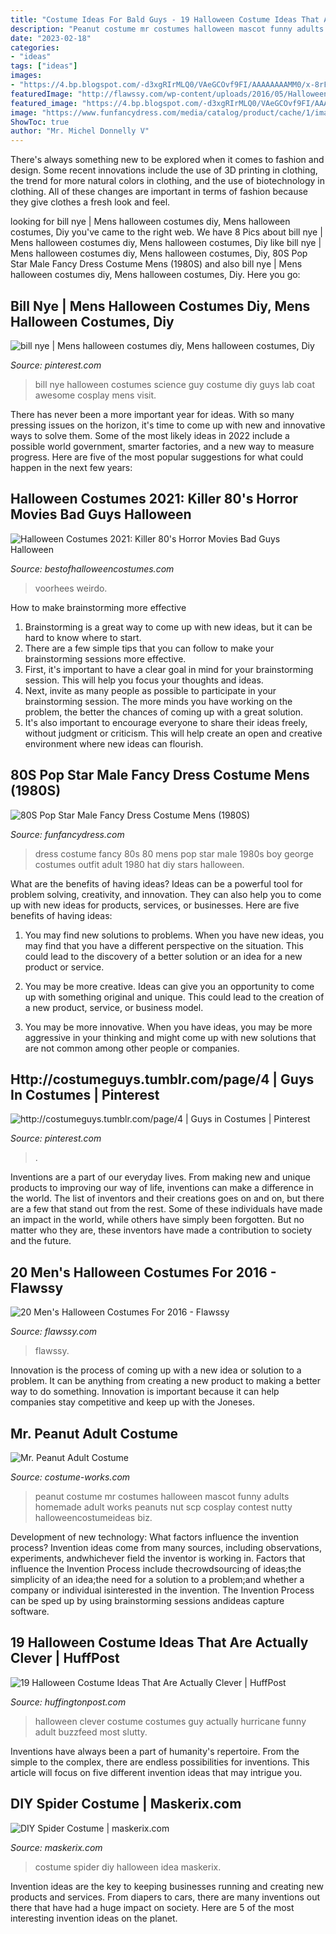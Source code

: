 ```yaml
---
title: "Costume Ideas For Bald Guys - 19 Halloween Costume Ideas That Are Actually Clever"
description: "Peanut costume mr costumes halloween mascot funny adults homemade adult works peanuts nut scp cosplay contest nutty halloweencostumeideas biz"
date: "2023-02-18"
categories:
- "ideas"
tags: ["ideas"]
images:
- "https://4.bp.blogspot.com/-d3xgRIrMLQ0/VAeGCOvf9FI/AAAAAAAAMM0/x-8rFFjNOwE/s1600/A%2BJason%2BCostume%2BWith%2BA%2BBloody%2BMachete.jpg"
featuredImage: "http://flawssy.com/wp-content/uploads/2016/05/Halloween-Costume-Ideas-For-Men.jpg"
featured_image: "https://4.bp.blogspot.com/-d3xgRIrMLQ0/VAeGCOvf9FI/AAAAAAAAMM0/x-8rFFjNOwE/s1600/A%2BJason%2BCostume%2BWith%2BA%2BBloody%2BMachete.jpg"
image: "https://www.funfancydress.com/media/catalog/product/cache/1/image/1200x/040ec09b1e35df139433887a97daa66f/F/U/FUN2395.jpg"
ShowToc: true
author: "Mr. Michel Donnelly V"
---
```



There's always something new to be explored when it comes to fashion and design. Some recent innovations include the use of 3D printing in clothing, the trend for more natural colors in clothing, and the use of biotechnology in clothing. All of these changes are important in terms of fashion because they give clothes a fresh look and feel.

	

		
looking for bill nye | Mens halloween costumes diy, Mens halloween costumes, Diy you've came to the right web. We have 8 Pics about bill nye | Mens halloween costumes diy, Mens halloween costumes, Diy like bill nye | Mens halloween costumes diy, Mens halloween costumes, Diy, 80S Pop Star Male Fancy Dress Costume Mens (1980S) and also bill nye | Mens halloween costumes diy, Mens halloween costumes, Diy. Here you go:
		
    
## Bill Nye | Mens Halloween Costumes Diy, Mens Halloween Costumes, Diy

<img loading=lazy src="https://i.pinimg.com/736x/c1/90/93/c190930d0b5b62160191cf8205612ae4--halloween-costumes-for-guys-bill-nye.jpg" onerror="this.onerror=null;this.src='https://tse3.mm.bing.net/th?id=OIP.Z46Uz2bjVSNZ15Ze1EAf0gHaLG&amp;pid=15.1';" alt="bill nye | Mens halloween costumes diy, Mens halloween costumes, Diy">

_Source: pinterest.com_

>bill nye halloween costumes science guy costume diy guys lab coat awesome cosplay mens visit. 

	

There has never been a more important year for ideas. With so many pressing issues on the horizon, it's time to come up with new and innovative ways to solve them. Some of the most likely ideas in 2022 include a possible world government, smarter factories, and a new way to measure progress. Here are five of the most popular suggestions for what could happen in the next few years:

    
## Halloween Costumes 2021: Killer 80&#039;s Horror Movies Bad Guys Halloween

<img loading=lazy src="https://4.bp.blogspot.com/-d3xgRIrMLQ0/VAeGCOvf9FI/AAAAAAAAMM0/x-8rFFjNOwE/s1600/A%2BJason%2BCostume%2BWith%2BA%2BBloody%2BMachete.jpg" onerror="this.onerror=null;this.src='https://tse3.mm.bing.net/th?id=OIP.qUD6mv7gw48glTfJfEBP4AHaJ4&amp;pid=15.1';" alt="Halloween Costumes 2021: Killer 80&#039;s Horror Movies Bad Guys Halloween">

_Source: bestofhalloweencostumes.com_

>voorhees weirdo. 

	

How to make brainstorming more effective
1. Brainstorming is a great way to come up with new ideas, but it can be hard to know where to start.
2. There are a few simple tips that you can follow to make your brainstorming sessions more effective.
3. First, it's important to have a clear goal in mind for your brainstorming session. This will help you focus your thoughts and ideas.
4. Next, invite as many people as possible to participate in your brainstorming session. The more minds you have working on the problem, the better the chances of coming up with a great solution.
5. It's also important to encourage everyone to share their ideas freely, without judgment or criticism. This will help create an open and creative environment where new ideas can flourish.

    
## 80S Pop Star Male Fancy Dress Costume Mens (1980S)

<img loading=lazy src="https://www.funfancydress.com/media/catalog/product/cache/1/image/1200x/040ec09b1e35df139433887a97daa66f/F/U/FUN2395.jpg" onerror="this.onerror=null;this.src='https://tse2.mm.bing.net/th?id=OIP.MbKeYkk1zRGlUrPfY1g0MgHaPf&amp;pid=15.1';" alt="80S Pop Star Male Fancy Dress Costume Mens (1980S)">

_Source: funfancydress.com_

>dress costume fancy 80s 80 mens pop star male 1980s boy george costumes outfit adult 1980 hat diy stars halloween. 

	

What are the benefits of having ideas?
Ideas can be a powerful tool for problem solving, creativity, and innovation. They can also help you to come up with new ideas for products, services, or businesses. Here are five benefits of having ideas:
1. You may find new solutions to problems. When you have new ideas, you may find that you have a different perspective on the situation. This could lead to the discovery of a better solution or an idea for a new product or service.

2. You may be more creative. Ideas can give you an opportunity to come up with something original and unique. This could lead to the creation of a new product, service, or business model.

3. You may be more innovative. When you have ideas, you may be more aggressive in your thinking and might come up with new solutions that are not common among other people or companies.

    
## Http://costumeguys.tumblr.com/page/4 | Guys In Costumes | Pinterest

<img loading=lazy src="https://s-media-cache-ak0.pinimg.com/736x/7f/00/d8/7f00d808df7df757f3d6b26d479ee537.jpg" onerror="this.onerror=null;this.src='https://tse1.mm.bing.net/th?id=OIP.uo5LepVorUYTqYT79jbn1wHaJ4&amp;pid=15.1';" alt="http://costumeguys.tumblr.com/page/4 | Guys in Costumes | Pinterest">

_Source: pinterest.com_

>. 

	

Inventions are a part of our everyday lives. From making new and unique products to improving our way of life, inventions can make a difference in the world. The list of inventors and their creations goes on and on, but there are a few that stand out from the rest. Some of these individuals have made an impact in the world, while others have simply been forgotten. But no matter who they are, these inventors have made a contribution to society and the future.

    
## 20 Men&#039;s Halloween Costumes For 2016 - Flawssy

<img loading=lazy src="http://flawssy.com/wp-content/uploads/2016/05/Halloween-Costume-Ideas-For-Men.jpg" onerror="this.onerror=null;this.src='https://tse4.mm.bing.net/th?id=OIP.fnmWO5tfCrQBNWdvGA1eIAHaOb&amp;pid=15.1';" alt="20 Men&#039;s Halloween Costumes For 2016 - Flawssy">

_Source: flawssy.com_

>flawssy. 

	

Innovation is the process of coming up with a new idea or solution to a problem. It can be anything from creating a new product to making a better way to do something. Innovation is important because it can help companies stay competitive and keep up with the Joneses.

    
## Mr. Peanut Adult Costume

<img loading=lazy src="http://photos.costume-works.com/full/mr_peanut.jpg" onerror="this.onerror=null;this.src='https://tse1.mm.bing.net/th?id=OIP.9gJ1aecj-VTgvHjp8usQ4AHaNH&amp;pid=15.1';" alt="Mr. Peanut Adult Costume">

_Source: costume-works.com_

>peanut costume mr costumes halloween mascot funny adults homemade adult works peanuts nut scp cosplay contest nutty halloweencostumeideas biz. 

	

Development of new technology: What factors influence the invention process?
Invention ideas come from many sources, including observations, experiments, andwhichever field the inventor is working in. Factors that influence the Invention Process include thecrowdsourcing of ideas;the simplicity of an idea;the need for a solution to a problem;and whether a company or individual isinterested in the invention. The Invention Process can be sped up by using brainstorming sessions andideas capture software.

    
## 19 Halloween Costume Ideas That Are Actually Clever | HuffPost

<img loading=lazy src="http://i.huffpost.com/gadgets/slideshows/320766/slide_320766_3000789_free.jpg" onerror="this.onerror=null;this.src='https://tse4.mm.bing.net/th?id=OIP.a_lkDcDP5VpnhF2XwRjLMAHaLJ&amp;pid=15.1';" alt="19 Halloween Costume Ideas That Are Actually Clever | HuffPost">

_Source: huffingtonpost.com_

>halloween clever costume costumes guy actually hurricane funny adult buzzfeed most slutty. 

	

Inventions have always been a part of humanity's repertoire. From the simple to the complex, there are endless possibilities for inventions. This article will focus on five different invention ideas that may intrigue you.

    
## DIY Spider Costume | Maskerix.com

<img loading=lazy src="http://www.maskerix.com/wp-content/uploads/2017/06/diy-spider-halloween-costume-idea-1-680x1024.jpg" onerror="this.onerror=null;this.src='https://tse4.mm.bing.net/th?id=OIP.KTVvedZ2OdQBJzG3wVa_NQHaLJ&amp;pid=15.1';" alt="DIY Spider Costume | maskerix.com">

_Source: maskerix.com_

>costume spider diy halloween idea maskerix. 

	

Invention ideas are the key to keeping businesses running and creating new products and services. From diapers to cars, there are many inventions out there that have had a huge impact on society. Here are 5 of the most interesting invention ideas on the planet.


